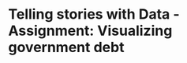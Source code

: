 # Telling stories with Data - Assignment: Visualizing government debt

<div class="flourish-embed flourish-chart" data-src="visualisation/11164346"><script src="https://public.flourish.studio/resources/embed.js"></script></div>

